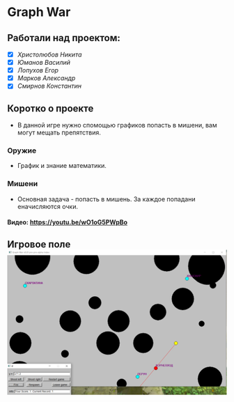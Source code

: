 # Graph War
## Работали над проектом:
* [x] *Христолюбов Никита*
* [x] *Юманов Василий*
* [x] *Лопухов Егор*
* [x] *Марков Александр*
* [x] *Смирнов Константин*
## Коротко о проекте
* В данной игре нужно спомощью графиков попасть в мишени, вам могут мещать препятствия.
### Оружие 
* График и знание математики.
### Мишени
* Основная задача - попасть в мишень. За каждое попадани еначисляются очки.

#### Видео: https://youtu.be/wO1oG5PWpBo

## Игровое поле ![](png/Game.png)


